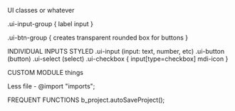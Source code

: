 UI classes or whatever

.ui-input-group {
	label
	input
}

.ui-btn-group {
	creates transparent rounded box for buttons
}

INDIVIDUAL INPUTS STYLED
.ui-input (input: text, number, etc)
.ui-button (button)
.ui-select (select)
.ui-checkbox {
	input[type=checkbox]
	mdi-icon
}

CUSTOM MODULE things

Less file 
	- @import "imports";

FREQUENT FUNCTIONS
	b_project.autoSaveProject();